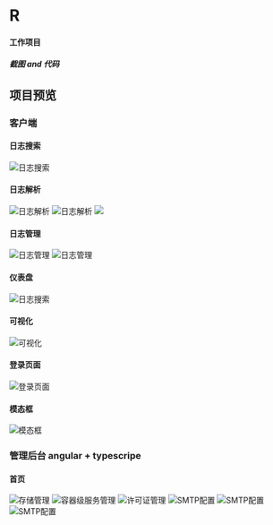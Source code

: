 # R
#### 工作项目
##### 截图 and 代码
## 项目预览
### 客户端
#### 日志搜索
![日志搜索](https://github.com/xif3681/img-storage/blob/master/ar-img/IMG_6756.PNG)
#### 日志解析
![日志解析](https://github.com/xif3681/img-storage/blob/master/ar-img/IMG_6760.JPG)
![日志解析](https://github.com/xif3681/img-storage/blob/master/ar-img/IMG_6752.PNG)
![](https://github.com/xif3681/img-storage/blob/master/ar-img/IMG_6758.JPG)
#### 日志管理
![日志管理](https://github.com/xif3681/img-storage/blob/master/ar-img/IMG_6755.PNG)
![日志管理](https://github.com/xif3681/img-storage/blob/master/ar-img/IMG_6754.PNG)
#### 仪表盘
![日志搜索](https://github.com/xif3681/img-storage/blob/master/ar-img/IMG_6753.PNG)
#### 可视化
![可视化](https://github.com/xif3681/img-storage/blob/master/ar-img/IMG_6749.PNG)
#### 登录页面
![登录页面]()
#### 模态框
![模态框](https://github.com/xif3681/img-storage/blob/master/ar-img/IMG_6757.PNG)
### 管理后台 angular + typescripe
#### 首页
![存储管理](https://github.com/xif3681/img-storage/blob/master/ar-img/IMG_6763.PNG)
![容器级服务管理](https://github.com/xif3681/img-storage/blob/master/ar-img/IMG_6764.PNG)
![许可证管理](https://github.com/xif3681/img-storage/blob/master/ar-img/IMG_6765.PNG)
![SMTP配置](https://github.com/xif3681/img-storage/blob/master/ar-img/IMG_6766.PNG)
![SMTP配置](https://github.com/xif3681/img-storage/blob/master/ar-img/IMG_6767.PNG)
![SMTP配置](https://github.com/xif3681/img-storage/blob/master/ar-img/IMG_6768.PNG)
